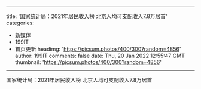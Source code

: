
---
title: '国家统计局：2021年居民收入榜 北京人均可支配收入7.8万居首'
categories: 
 - 新媒体
 - 199IT
 - 首页更新
headimg: 'https://picsum.photos/400/300?random=4856'
author: 199IT
comments: false
date: Thu, 20 Jan 2022 12:55:47 GMT
thumbnail: 'https://picsum.photos/400/300?random=4856'
---

<div>   
国家统计局：2021年居民收入榜 北京人均可支配收入7.8万居首  
</div>
            